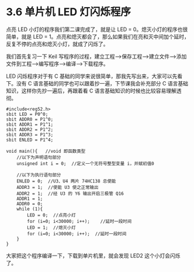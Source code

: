 # 3.6 单片机 LED 灯闪烁程序

点亮 LED 小灯的程序我们第二课完成了，就是让 LED = 0。熄灭小灯的程序也很简单，就是 LED = 1。点亮和熄灭都会了，那么如果我们在亮和灭中间加个延时，反复不停的点亮和熄灭小灯，就成了闪烁了。

我们首先复习一下 Keil 写程序的过程，建立工程-->保存工程-->建立文件-->添加文件到工程-->编写程序-->编译-->下载程序。

LED 闪烁程序对于有 C 基础的同学来说很简单，那我先写出来，大家可以先看下。没有 C 语言基础的同学也可以跟着抄一遍，下节课我会补充部分 C 语言基础知识，这样你先抄一遍后，再跟着看 C 语言基础知识的时候也比较容易理解透彻。

```
#include<reg52.h>
sbit LED = P0^0;
sbit ADDR0 = P1^0;
sbit ADDR1 = P1^1;
sbit ADDR2 = P1^2;
sbit ADDR3 = P1^3;
sbit ENLED = P1^4;

void main(){   //void 即函数类型
    //以下为声明语句部分
    unsigned int i = 0;  //定义一个无符号整型变量 i，并赋初值0
   
    //以下为执行语句部分
    ENLED = 0;  //U3、U4 两片 74HC138 总使能
    ADDR3 = 1;  //使能 U3 使之正常输出
    ADDR2 = 1;  //经 U3 的 Y6 输出开启三极管 Q16
    ADDR1 = 1;
    ADDR0 = 0;
    while (1){
        LED = 0;  //点亮小灯
        for (i=0; i<30000; i++);    //延时一段时间
        LED = 1;  //熄灭小灯
        for (i=0; i<30000; i++);  //延时一段时间
    }
}
```

大家把这个程序编译一下，下载到单片机里，就会发现 LED2 这个小灯会闪烁了。